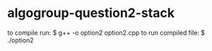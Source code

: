 # algogroup-question2-stack
to compile run: 
$ g++ -o option2 option2.cpp
to run compiled file: 
$ ./option2

